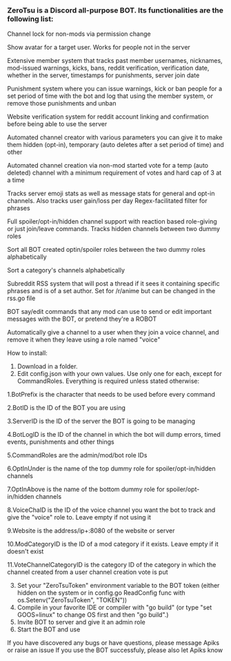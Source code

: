 ### ZeroTsu is a Discord all-purpose BOT. Its functionalities are the following list:



Channel lock for non-mods via permission change

Show avatar for a target user. Works for people not in the server

Extensive member system that tracks past member usernames, nicknames, mod-issued warnings, kicks, bans, reddit verification, verification date, whether in the server, timestamps for punishments, server join date

Punishment system where you can issue warnings, kick or ban people for a set period of time with the bot and log that using the member system, or remove those punishments and unban

Website verification system for reddit account linking and confirmation before being able to use the server

Automated channel creator with various parameters you can give it to make them hidden (opt-in), temporary (auto deletes after a set period of time) and other

Automated channel creation via non-mod started vote for a temp (auto deleted) channel with a minimum requirement of votes and hard cap of 3 at a time

Tracks server emoji stats as well as message stats for general and opt-in channels. Also tracks user gain/loss per day
Regex-facilitated filter for phrases

Full spoiler/opt-in/hidden channel support with reaction based role-giving or just join/leave commands. Tracks hidden channels between two dummy roles

Sort all BOT created optin/spoiler roles between the two dummy roles alphabetically

Sort a category's channels alphabetically

Subreddit RSS system that will post a thread if it sees it containing specific phrases and is of a set author. Set for /r/anime but can be changed in the rss.go file

BOT say/edit commands that any mod can use to send or edit important messages with the BOT, or pretend they're a ROBOT

Automatically give a channel to a user when they join a voice channel, and remove it when they leave using a role named "voice"



How to install:
1. Download in a folder.
2. Edit config.json with your own values. Use only one for each, except for CommandRoles. Everything is required unless stated otherwise:

  1.BotPrefix is the character that needs to be used before every command

  2.BotID is the ID of the BOT you are using

  3.ServerID is the ID of the server the BOT is going to be managing

  4.BotLogID is the ID of the channel in which the bot will dump errors, timed events, punishments and other things

  5.CommandRoles are the admin/mod/bot role IDs

  6.OptInUnder is the name of the top dummy role for spoiler/opt-in/hidden channels

  7.OptInAbove is the name of the bottom dummy role for spoiler/opt-in/hidden channels

  8.VoiceChaID is the ID of the voice channel you want the bot to track and give the "voice" role to. Leave empty if not using it

  9.Website is the address/ip+:8080 of the website or server

  10.ModCategoryID is the ID of a mod category if it exists. Leave empty if it doesn't exist

  11.VoteChannelCategoryID is the category ID of the category in which the channel created from a user channel creation vote is put

3. Set your "ZeroTsuToken" environment variable to the BOT token (either hidden on the system or in config.go ReadConfig func with os.Setenv("ZeroTsuToken", "TOKEN"))
4. Compile in your favorite IDE or compiler with "go build" (or type "set GOOS=linux" to change OS first and then "go build".)
5. Invite BOT to server and give it an admin role
6. Start the BOT and use

If you have discovered any bugs or have questions, please message Apiks or raise an issue
If you use the BOT successfuly, please also let Apiks know
